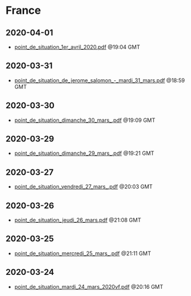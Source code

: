 # France


## 2020-04-01

* [point\_de\_situation\_1er\_avril\_2020.pdf](46ff12575cfdf16f7d0d33f54fc7fc5cecbc05be/file.pdf) @19:04 GMT

## 2020-03-31

* [point\_de\_situation\_de\_jerome\_salomon\_-\_mardi\_31\_mars.pdf](681ba114cef7c930f9d1581dc681dc9c8cd858ef/file.pdf) @18:59 GMT

## 2020-03-30

* [point\_de\_situation\_dimanche\_30\_mars\_.pdf](29e0d130f3eedeb714d47aa04468120ff24fa496/file.pdf) @19:09 GMT

## 2020-03-29

* [point\_de\_situation\_dimanche\_29\_mars\_.pdf](5afb68aa11c64885f878a588af2d9b3e9a24354f/file.pdf) @19:21 GMT

## 2020-03-27

* [point\_de\_situation\_vendredi\_27\_mars\_.pdf](27244458994bf094300f8aedc73fef8e71300b20/file.pdf) @20:03 GMT

## 2020-03-26

* [point\_de\_situation\_jeudi\_26\_mars.pdf](0d5fe52f6f5670f29ad6568bf0f79c67bc044016/file.pdf) @21:08 GMT

## 2020-03-25

* [point\_de\_situation\_mercredi\_25\_mars\_.pdf](6177b33e9cbb6648a7b6a90ddf1167e175ed1a12/file.pdf) @21:11 GMT

## 2020-03-24

* [point\_de\_situation\_mardi\_24\_mars\_2020vf.pdf](f2b9b7908620b303196178141315856fa56dc10e/file.pdf) @20:16 GMT
